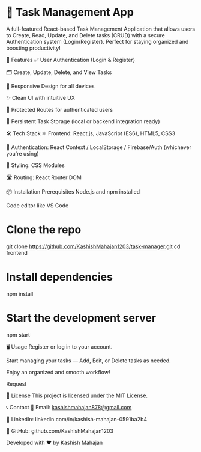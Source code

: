# 📝 Task Management App
A full-featured React-based Task Management Application that allows users to Create, Read, Update, and Delete tasks (CRUD) with a secure Authentication system (Login/Register). Perfect for staying organized and boosting productivity!


🔧 Features
✅ User Authentication (Login & Register)

🗂️ Create, Update, Delete, and View Tasks

📱 Responsive Design for all devices

✨ Clean UI with intuitive UX

🔐 Protected Routes for authenticated users

💾 Persistent Task Storage (local or backend integration ready)


🛠 Tech Stack
⚛️ Frontend: React.js, JavaScript (ES6), HTML5, CSS3

🔐 Authentication: React Context / LocalStorage / Firebase/Auth (whichever you're using)

🎨 Styling: CSS Modules

🛣️ Routing: React Router DOM

📦 Installation
Prerequisites
Node.js and npm installed

Code editor like VS Code

# Clone the repo
git clone https://github.com/KashishMahajan1203/task-manager.git
cd frontend

# Install dependencies
npm install

# Start the development server
npm start

🖥️ Usage
Register or log in to your account.

Start managing your tasks — Add, Edit, or Delete tasks as needed.

Enjoy an organized and smooth workflow!


Request

📄 License
This project is licensed under the MIT License.


📞 Contact
📧 Email: kashishmahajan878@gmail.com

💼 LinkedIn: linkedin.com/in/kashish-mahajan-0591ba2b4

🐙 GitHub: github.com/KashishMahajan1203

Developed with ❤️ by Kashish Mahajan













